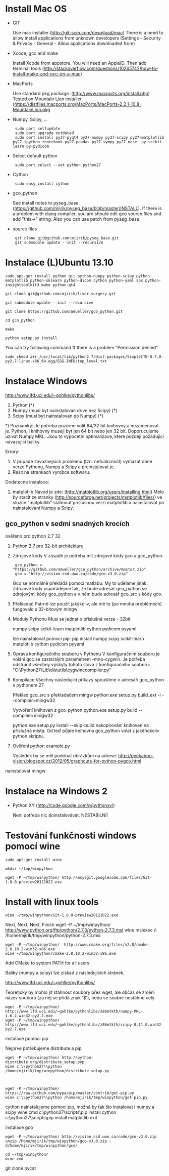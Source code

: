 Install Mac OS
==============


 * GIT
 
    Use mac installer  (http://git-scm.com/download/mac)
    There is a need to allow install applications from unknown developers
    (Settings - Security & Privacy - General - Allow applications downloaded from)

 * Xcode, gcc and make

    Install Xcode from appstore. You will need an AppleID.
    Then add terminal tools (http://stackoverflow.com/questions/10265742/how-to-install-make-and-gcc-on-a-mac)

 * MacPorts

    Use standard pkg package. (http://www.macports.org/install.php)
    Tested on Mountain Lion installer 
    (https://distfiles.macports.org/MacPorts/MacPorts-2.2.1-10.8-MountainLion.pkg


 * Numpy, Scipy, ...


        sudo port selfupdate
        sudo port upgrade outdated
        sudo port install py27-pyqt4 py27-numpy py27-scipy py27-matplotlib py27-ipython +notebook py27-pandas py27-sympy py27-nose  py-scikit-learn py-pydicom

 * Select default python


        sudo port select --set python python27

 * Cython


        sudo easy_install cython

 * gco_python

    See install notes to pyseg_base (https://github.com/mjirik/pyseg_base/blob/master/INSTALL).
    If there is a problem with clang compiler, you are should edit gco 
    source files and add "this->" string. Also you can use patch from pyseg_base

 * source files


        git clone git@github.com:mjirik/pyseg_base.git
        git submodule update --init --recursive




Instalace (L)Ubuntu 13.10
=========================


    sudo apt-get install python git python-numpy python-scipy python-matplotlib python-sklearn python-dicom cython python-yaml sox python-insighttoolkit3 make python-qt4
    
    git clone git@github.com:mjirik/liver-surgery.git
    
    git submodule update --init --recursive
    
    git clone https://github.com/amueller/gco_python.git
    
    cd gco_python
    
    make
    
    python setup.py install
    
    
You can try following command ff there is a problem "Permission denied"
    
    sudo chmod a+r /usr/local/lib/python2.7/dist-packages/SimpleITK-0.7.0-py2.7-linux-x86_64.egg/EGG-INFO/top_level.txt


Instalace Windows
=================

http://www.lfd.uci.edu/~gohlke/pythonlibs/

1. Python (*)
2. Numpy (musi byt nainstalovan drive nez Scipy) (*)
3. Scipy (musi byt nainstalovan po Numpy) (*)

*) Poznamky:
	Je potreba pozorne volit 64/32 bit knihovny a nezamenovat je. Python, i knihovny museji byt jen 64 bit nebo jen 32 bit. Doporucujeme uzivat Numpy MKL. Jsou to vypocetni optimalizace, ktere pozdeji pozadujici navazujici baliky.

Errory:

1. V pripade zavaznejsich problemu (tzn. nefunkcnost) 	vymazat dane verze Pythonu, Numpy a Scipy a preinstalovat 	je.
2. Resit na strankach vyrobce softwaru.

Dodatecne instalace:

1. matplotlib
    Navod je zde: (http://matplotlib.org/users/installing.html)
    Melo by stacit ze stranky (http://sourceforge.net/projects/matplotlib/files/)
    ve slozce "matplotlib" stahnout prislusnou verzi matplotlib a nainstalovat po nainstalovani Numpy a Scipy.


gco_python v sedmi snadných krocích
-----------------------------------

ověřeno pro python 2.7 32   

1) Python 2.7 pro 32-bit architekturu

2) Zdrojové kódy
    V zásadě je potřeba mít zdrojové kódy gco a gco_python.  
    
        gco_python = "https://github.com/amueller/gco_python/archive/master.zip"
        gco = "http://vision.csd.uwo.ca/code/gco-v3.0.zip"

    Gco se normálně překládá pomocí matlabu. My to uděláme jinak.
    Zdrojové kódy uspořádejme tak, že bude adresář gco_python se zdrojovými 
    kódy gco_python a v něm bude adresář gco_src s kódy gco.

3) Překladač
    Patrně lze použít jakýkoliv, ale mě to (po mnoha problémech) fungovalo s 
    32-bitovým mingw

4) Moduly Pythonu
    Musí se jednat o příslušné verze - 32bit
    
    numpy scipy scikit-learn matplotlib cython pydicom pyyaml


    lze nainstalovat pomocí pip:
    pip install numpy scipy scikit-learn matplotlib cython pydicom pyyaml

5) Oprava konfiguračního souboru v Pythonu
    V konfiguračním souboru je volání gcc se zastaralým parametrem -mno-cygwin.
    Je potřeba odstranit všechny výskyty tohoto slova z konfiguračního souboru:
    "C:\Python27\Lib\distutils\cygwinccompiler.py"

6) Kompilace
    Všechny následující příkazy spouštíme v adresáři gco_python s pythonem 27
    
    Překlad gco_src s překladačem mingw
    python.exe setup.py build_ext -i --compiler=mingw32

    Vytvoření knihoven z gco_python
    python.exe setup.py build --compiler=mingw32

    python.exe setup.py install --skip-build
    nakopírování knihoven na příslušná místa. Od teď půjde knihovna gco_python 
    volat z jakéhokoliv python skriptu.

7) Ověření
    python example.py

    Výsledek by se měl podobat obrázkům na adrese:
    http://peekaboo-vision.blogspot.cz/2012/05/graphcuts-for-python-pygco.html
    

nainstalovat mingw


Instalace na Windows 2
======================


* Python XY (http://code.google.com/p/pythonxy/)

    Není potřeba nic doinstalovávat.
    NESTABILNÍ!




Testování funkčnosti windows pomocí wine
========================================


    sudo apt-get install wine

    mkdir ~/tmp/winpython

    wget -P ~/tmp/winpython/ http://msysgit.googlecode.com/files/Git-1.8.0-preview20121022.exe

# Install with linux tools
    wine ~/tmp/winpython/Git-1.8.0-preview20121022.exe


Next, Next, Next, Finish
    wget -P ~/tmp/winpython/ http://www.python.org/ftp/python/2.7.3/python-2.7.3.msi
    wine msiexec /i /home/mjirik/tmp/winpython/python-2.7.3.msi

    wget -P ~/tmp/winpython/  http://www.cmake.org/files/v2.8/cmake-2.8.10.2-win32-x86.exe
    wine ~/tmp/winpython/cmake-2.8.10.2-win32-x86.exe

Add CMake to system PATH for all users


Balíky (numpy a scipy) lze získad z následujících stránek, 

http://www.lfd.uci.edu/~gohlke/pythonlibs/

    
Teoreticky by mohlo jít stáhnout soubory přes wget, ale občas se změní 
název souboru (za něj se přidá znak '$'), nebo se soubor nestáhne celý

    wget -P ~/tmp/winpython/ http://www.lfd.uci.edu/~gohlke/pythonlibs/z86mtkth/numpy-MKL-1.6.2.win32-py2.7.exe
    wget -P ~/tmp/winpython/ http://www.lfd.uci.edu/~gohlke/pythonlibs/z86mtkth/scipy-0.11.0.win32-py2.7.exe


instalace pomocí pip

Nejprve potřebujeme distribute a pip

    wget -P ~/tmp/winpython/ http://python-distribute.org/distribute_setup.pyp
    wine c:\\python27\\python /home/mjirik/tmp/winpython/distribute_setup.py



    wget -P ~/tmp/winpython/ https://raw.github.com/pypa/pip/master/contrib/get-pip.py
    wine c:\\python27\\python /home/mjirik/tmp/winpython/get-pip.py


cython nainstalujeme pomocí pip, možná by tak šlo instalovat i numpy a scipy
    wine cmd
    c:\\python27\\scripts\\pip install cython
    c:\\python27\\scripts\\pip install matplotlib
    exit

instalace gco

    wget -P ~/tmp/winpython/ http://vision.csd.uwo.ca/code/gco-v3.0.zip
    unzip /home/mjirik/tmp/winpython/gco-v3.0.zip -d/home/mjirik/tmp/winpython/gco/

    cd ~/tmp/winpython/
    wine cmd

git clone pycat



